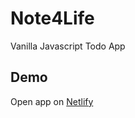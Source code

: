 # Note4Life
Vanilla Javascript Todo App
## Demo
Open app on [Netlify](https://loquacious-jelly-a1a783.netlify.app)